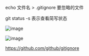 
echo 文件名 > .gitignore 要忽略的文件

git status -s 表示查看简写状态

![image](https://github.com/user-attachments/assets/b0b47ad3-20f2-4cff-ab09-b6f107d81e53)

![image](https://github.com/user-attachments/assets/b9297bfa-48a7-43b5-af5b-3280931ebbfa)

https://github.com/github/gitignore
